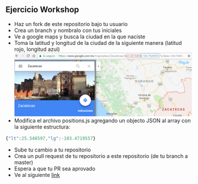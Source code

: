 ## Ejercicio Workshop

- Haz un fork de este repositorio bajo tu usuario
- Crea un branch y nombralo con tus iniciales
- Ve a google maps y busca la ciudad en la que naciste
- Toma la latitud y longitud de la ciudad de la siguiente manera (latitud rojo, longitud azul)
![Imagen](ltlg.png)  
- Modifica el archivo positions.js agregando un objecto JSON al array con la siguiente 
estructura:  
````javascript
{"lt":25.548597,"lg":-103.4719557}
````
- Sube tu cambio a tu repositorio
- Crea un pull request de tu repositorio a este repositorio (de tu branch a master)
- Espera a que tu PR sea aprovado
- Ve al siguiente [link](https://cmedinilla.github.io/github-workshop-map/)
